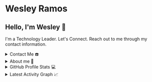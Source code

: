 # Wesley Ramos

## Hello, I'm Wesley 👋
I'm a Technology Leader. Let's Connect. Reach out to me through my contact information.

<details>
  <summary>Contact Me ☎️</summary>
  <h2 align="center">You can reach me by:</h2>
  <p align="center">
    <a href="https://www.linkedin.com/in/wr-rek//" target="_blank">
      <img align="center" src="https://img.shields.io/badge/linkedin-%231DA1F2.svg?style=for-the-badge&logo=linkedin&logoColor=white" alt="azzar" height="30">
    </a>
    <a href="mailto:wesley.rl1997@gmail.com" target="_blank">
      <img align="center" src="https://img.shields.io/badge/gmail-EA4335.svg?style=for-the-badge&logo=gmail&logoColor=white" alt="azzar" height="30">
    </a>
  </p>    
</details>

<details>
  <summary>About me 🫣</summary>
  <h2 align="center">About this Account</h2>
  <p align="center">
    <a href="github.com/RamosRRamos" target="_blank">
      <img align="center" src="https://komarev.com/ghpvc/?username=RamosRRamos&style=for-the-badge&label=PROFILE+VIEWS" height="25" alt="views count">
    </a>
    <a href="https://RamosRRamos.github.io/RamosRRamos/">
      <img align="center" src="https://img.shields.io/website?down_message=offline&style=for-the-badge&up_message=online&url=https%3A%2F%2FRamosRRamos.github.io%2FRamosRRamos%2F" height="25" alt "website">
    </a>
  </p>
  <p align="center">
    <a href="https://www.codefactor.io/repository/github/RamosRRamos/RamosRRamos/overview/main">
      <img align="center" src="https://www.codefactor.io/repository/github/RamosRRamos/RamosRRamos/badge/main" height="25" alt="CodeFactor">
    </a>
    <a href="github.com/RamosRRamos" target="_blank">
      <img align="center" src="https://github.com/RamosRRamos/RamosRRamos/actions/workflows/pages/pages-build-deployment/badge.svg" height="25" alt="page built">
    </a>
  </p> 
</details>

<details>
  <summary>GitHub Profile Stats 💻</summary>
  <h2 align="center">GitHub Stats</h2>
  <details open>
    <summary><h3>Languages</h3></summary>
    <p align="center">
      <a href="https://github.com/RamosRRamos/">
        <img src="https://github-readme-stats.vercel.app/api/top-langs/?username=RamosRRamos&langs_count=6&theme=gruvbox&layout=compact&hide_border=true" alt="RamosRRamos :: overall Top Langs">
      </a>
    </p>
    <p align="center">
      <a href="https://github.com/RamosRRamos/">
        <img width="45%" src="https://github-profile-summary-cards.vercel.app/api/cards/repos-per-language?username=RamosRRamos&theme=gruvbox&layout=compact&hide_border=true" alt="RamosRRamos :: Top Langs by repo">
        <img width="45%" src="https://github-profile-summary-cards.vercel.app/api/cards/most-commit-language?username=RamosRRamos&theme=gruvbox&layout=compact&hide_border=true" alt="RamosRRamos :: Top Langs by commit">
      </a>
    </p>
  </details>
  <details open>
    <summary><h3>Statistics</h3></summary>
    <p align="center">
      <a href="https://github.com/RamosRRamos/">
        <img width="49.5%" src="https://github-readme-stats.vercel.app/api?username=RamosRRamos&show_icons=true&theme=gruvbox&hide_border=true">
        <img width="49.5%" src="https://github-readme-streak-stats.herokuapp.com/?user=RamosRRamos&theme=gruvbox&hide_border=true">
      </a>
    </p>
  </details>
</details>

<details>
  <summary>Latest Activity Graph 📈</summary>
  <br>
  <h2 align="center">Latest Contribution</h2>
  <a href="https://github.com/ashutosh00710/github-readme-activity-graph">
    <img alt="Azzar's Activity Graph" src="https://github-readme-activity-graph.vercel.app/graph?username=RamosRRamos&theme=github-compact&hide_border=true">

